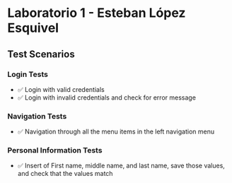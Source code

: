# Laboratorio 1 - Esteban López Esquivel

## Test Scenarios

### Login Tests
- ✅ Login with valid credentials
- ✅ Login with invalid credentials and check for error message

### Navigation Tests
- ✅ Navigation through all the menu items in the left navigation menu

### Personal Information Tests
- ✅ Insert of First name, middle name, and last name, save those values, and check that the values match

